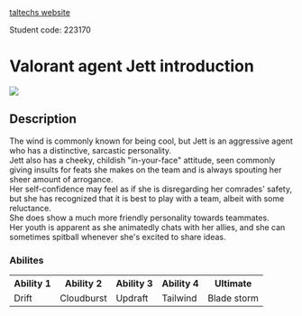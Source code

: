 <!DOCTYPE html>
<html>
<a href= https://taltech.ee/>taltechs website</a>
<p>Student code: 223170</p>
<head>
<h1>Valorant agent Jett introduction</h1>
<img src=https://www.theloadout.com/wp-content/sites/theloadout/2022/06/valorant-jett-icebox-exploit-550x309.jpg>
</head>
<body>
<h2>Description</h2>
<p>
The wind is commonly known for being cool, but Jett is an aggressive agent who has a distinctive, sarcastic personality.<br>Jett also has a cheeky, childish "in-your-face" attitude, seen commonly giving insults for feats she makes on the team and is always spouting her sheer amount of arrogance.<br>Her self-confidence may feel as if she is disregarding her comrades' safety, but she has recognized that it is best to play with a team, albeit with some reluctance.<br>She does show a much more friendly personality towards teammates.<br>Her youth is apparent as she animatedly chats with her allies, and she can sometimes spitball whenever she's excited to share ideas.
</p>
<h3>Abilites</h>
<table>
  <tr>
    <th>Ability 1</th>
    <th>Ability 2</th>
    <th>Ability 3</th>
    <th>Ability 4</th>
    <th>Ultimate</th>
  </tr>
  <tr>
    <td>Drift</td>
    <td>Cloudburst</td>
    <td>Updraft</td>
    <td>Tailwind</td>
    <td>Blade storm</td>
  </tr>
</body>
</html>
